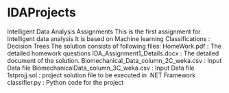 # IDAProjects
Intelligent Data Analysis Assignments
This is the first assignment for Intelligent data analysis
It is based on Machine learning Classifications : Decision Trees
The solution consists of following files:
HomeWork.pdf : The detailed homework questions
IDA_Assignment1_Details.docx : The detailed document of the solution.
Biomechanical_Data_column_2C_weka.csv : Input Data file
BiomechanicalData_column_3C_weka.csv : Input Data file
1stprojj.sol : project solution file to be executed in .NET Framework
classifier.py : Python code for the project
